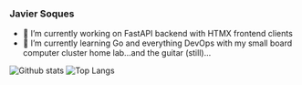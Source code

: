 ### Javier Soques

- 🔭 I’m currently working on FastAPI backend with HTMX frontend clients
- 🌱 I’m currently learning Go and everything DevOps with my small board computer cluster home lab...and the guitar (still)...

![Github stats](https://github-readme-stats.vercel.app/api?username=jsoques)
![Top Langs](https://github-readme-stats.vercel.app/api/top-langs/?username=jsoques&layout=compact&hide=css,javascript,markdown&theme=light)

<!--
**jsoques/jsoques** is a ✨ _special_ ✨ repository because its `README.md` (this file) appears on your GitHub profile.

Here are some ideas to get you started:

- 🔭 I’m currently working on ...
- 🌱 I’m currently learning ...
- 👯 I’m looking to collaborate on ...
- 🤔 I’m looking for help with ...
- 💬 Ask me about ...
- 📫 How to reach me: ...
- 😄 Pronouns: ...
- ⚡ Fun fact: ...
-->
